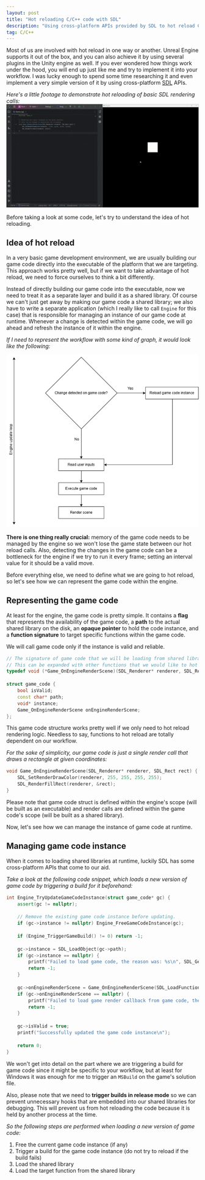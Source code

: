 ```yaml
---
layout: post
title: "Hot reloading C/C++ code with SDL"
description: "Using cross-platform APIs provided by SDL to hot reload C/C++ code."
tag: C/C++
---
```

Most of us are involved with hot reload in one way or another. Unreal Engine supports it out of the box, and you can also achieve it by using several plugins in the Unity engine as well. If you ever wondered how things work under the hood, you will end up just like me and try to implement it into your workflow. I was lucky enough to spend some time researching it and even implement a very simple version of it by using cross-platform [SDL](https://www.libsdl.org/) APIs.

_Here's a little footage to demonstrate hot reloading of basic SDL rendering calls:_
![Hot reload footage](https://github.com/iozsaygi/sdl-hot-reload/raw/main/Showcase/render-call-change.gif)

Before taking a look at some code, let's try to understand the idea of hot reloading.

## Idea of hot reload
In a very basic game development environment, we are usually building our game code directly into the executable of the platform that we are targeting. This approach works pretty well, but if we want to take advantage of hot reload, we need to force ourselves to think a bit differently.

Instead of directly building our game code into the executable, now we need to treat it as a separate layer and build it as a shared library. Of course we can't just get away by making our game code a shared library; we also have to write a separate application (which I really like to call `Engine` for this case) that is responsible for managing an instance of our game code at runtime. Whenever a change is detected within the game code, we will go ahead and refresh the instance of it within the engine.

_If I need to represent the workflow with some kind of graph, it would look like the following:_
<p align="center">
<img src="https://github.com/iozsaygi/iozsaygi.github.io/blob/main/assets/images/hot-reload-workflow.png?raw=true" />
</p>

**There is one thing really crucial:** memory of the game code needs to be managed by the engine so we won't lose the game state between our hot reload calls. Also, detecting the changes in the game code can be a bottleneck for the engine if we try to run it every frame; setting an interval value for it should be a valid move.

Before everything else, we need to define what we are going to hot reload, so let's see how we can represent the game code within the engine.

## Representing the game code
At least for the engine, the game code is pretty simple. It contains a **flag** that represents the availability of the game code, a **path** to the actual shared library on the disk, an **opaque pointer** to hold the code instance, and a **function signature** to target specific functions within the game code.

We will call game code only if the instance is valid and reliable.
```cpp
// The signature of game code that we will be loading from shared library and call within the engine's render loop.  
// This can be expanded with other functions that we would like to hot reload.  
typedef void (*Game_OnEngineRenderScene)(SDL_Renderer* renderer, SDL_Rect rect);

struct game_code {  
    bool isValid;  
    const char* path;  
    void* instance;  
    Game_OnEngineRenderScene onEngineRenderScene;  
};
```

This game code structure works pretty well if we only need to hot reload rendering logic. Needless to say, functions to hot reload are totally dependent on our workflow.

*For the sake of simplicity, our game code is just a single render call that draws a rectangle at given coordinates:*
```cpp
void Game_OnEngineRenderScene(SDL_Renderer* renderer, SDL_Rect rect) {  
    SDL_SetRenderDrawColor(renderer, 255, 255, 255, 255);  
    SDL_RenderFillRect(renderer, &rect);  
}
```

Please note that game code struct is defined within the engine's scope (will be built as an executable) and render calls are defined within the game code's scope (will be built as a shared library).

Now, let's see how we can manage the instance of game code at runtime.

## Managing game code instance
When it comes to loading shared libraries at runtime, luckily SDL has some cross-platform APIs that come to our aid.

_Take a look at the following code snippet, which loads a new version of game code by triggering a build for it beforehand:_
```cpp
int Engine_TryUpdateGameCodeInstance(struct game_code* gc) {  
    assert(gc != nullptr);  
  
    // Remove the existing game code instance before updating.  
    if (gc->instance != nullptr) Engine_FreeGameCodeInstance(gc);  
  
    if (Engine_TriggerGameBuild() != 0) return -1;  
  
    gc->instance = SDL_LoadObject(gc->path);  
    if (gc->instance == nullptr) {  
        printf("Failed to load game code, the reason was: %s\n", SDL_GetError());  
        return -1;  
    }  
  
    gc->onEngineRenderScene = Game_OnEngineRenderScene(SDL_LoadFunction(gc->instance, "Game_OnEngineRenderScene"));  
    if (gc->onEngineRenderScene == nullptr) {  
        printf("Failed to load game render callback from game code, the reason was: %s\n", SDL_GetError());  
        return -1;  
    }  
  
    gc->isValid = true;  
    printf("Successfully updated the game code instance\n");  
  
    return 0;  
}
```

We won't get into detail on the part where we are triggering a build for game code since it might be specific to your workflow, but at least for Windows it was enough for me to trigger an `MSBuild` on the game's solution file.

Also, please note that we need to **trigger builds in release mode** so we can prevent unnecessary hooks that are embedded into our shared libraries for debugging. This will prevent us from hot reloading the code because it is held by another process at the time.

*So the following steps are performed when loading a new version of game code:*
1. Free the current game code instance (if any)
2. Trigger a build for the game code instance (do not try to reload if the build fails)
3. Load the shared library
4. Load the target function from the shared library
